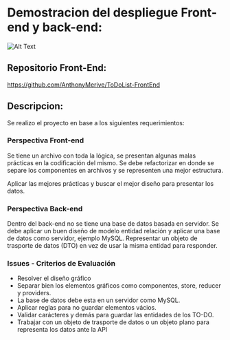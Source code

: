 # Demostracion del despliegue Front-end y back-end:

![Alt Text](https://res.cloudinary.com/df8qzqymf/image/upload/v1637819486/CRUD_peupwn.gif)

## Repositorio Front-End:

https://github.com/AnthonyMerive/ToDoList-FrontEnd

## Descripcion:

Se realizo el proyecto en base a los siguientes requerimientos:

### Perspectiva Front-end

Se tiene un archivo con toda la lógica, se presentan algunas malas prácticas en la codificación del mismo. Se debe refactorizar en donde se separe los componentes en archivos y se representen una mejor estructura.

Aplicar las mejores prácticas y buscar el mejor diseño para presentar los datos.



### Perspectiva Back-end

Dentro del back-end no se tiene una base de datos basada en servidor. Se debe aplicar un buen diseño de modelo entidad relación y aplicar una base de datos como servidor, ejemplo MySQL. Representar un objeto de trasporte de datos (DTO) en vez de usar la misma entidad para responder.


### Issues - Criterios de Evaluación

- Resolver el diseño gráfico
- Separar bien los elementos gráficos como componentes, store, reducer y providers.
- La base de datos debe esta en un servidor como MySQL.
- Aplicar reglas para no guardar elementos vácios.
- Validar carácteres y demás para guardar las entidades de los TO-DO.
- Trabajar con un objeto de trasporte de datos o un objeto plano para representa los datos ante la API
